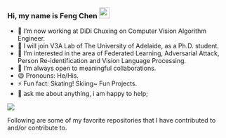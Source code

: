 ### Hi, my name is Feng Chen <img src="https://media.giphy.com/media/hvRJCLFzcasrR4ia7z/giphy.gif" width="25px">


- 🔭 I’m now working at DiDi Chuxing on Computer Vision Algorithm Engineer.
- :partying_face: I will join V3A Lab of The University of Adelaide, as a Ph.D. student.
- 🌱 I’m interested in the area of Federated Learning, Adversarial Attack, Person Re-identification and Vision Language Processing.
- 👯 I’m always open to meaningful collaborations.
- 😄 Pronouns: He/His.
- ⚡ Fun fact: Skating! Skiing~ Fun Projects. 
- 💬 ask me about anything, i am happy to help;

<img src="https://github-readme-stats.vercel.app/api?username=Chenfeng1271&&show_icons=true&title_color=ffffff&icon_color=bb2acf&text_color=daf7dc&bg_color=191919">

Following are some of my favorite repositories that I have contributed to and/or contribute to. 
